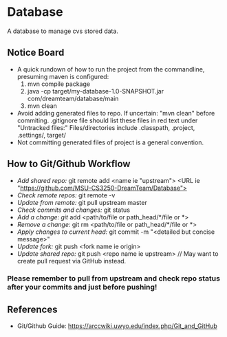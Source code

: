 # Database

A database to manage cvs stored data.

## Notice Board
* A quick rundown of how to run the project from the commandline, presuming maven is configured:
	1. mvn compile package
	2. java -cp target/my-database-1.0-SNAPSHOT.jar com/dreamteam/database/main
	3. mvn clean
* Avoid adding generated files to repo. If uncertain: "mvn clean" before commiting.
					.gitignore file should list these files in red text under "Untracked files:"
					Files/directories include .classpath, .project, .settings/, target/
* Not committing generated files of project is a general convention.

## How to Git/Github Workflow
* _Add shared repo:_ git remote add <name ie "upstream"> <URL ie "https://github.com/MSU-CS3250-DreamTeam/Database">
* _Check remote repos:_ git remote -v
* _Update from remote:_ git pull upstream master
* _Check commits and changes:_ git status
* _Add a change: git_ add <path/to/file or path_head/*/file or *>
* _Remove a change:_ git rm <path/to/file or path_head/*/file or *>
* _Apply changes to current head:_ git commit -m "\<detailed but concise message\>"
* _Update fork:_ git push <fork name ie origin\>
* _Update shared repo:_ git push <repo name ie upstream\> // May want to create pull request via GitHub instead.
### Please remember to pull from upstream and check repo status after your commits and **just before pushing**!

## References					
* Git/Github Guide:
	https://arccwiki.uwyo.edu/index.php/Git_and_GitHub
